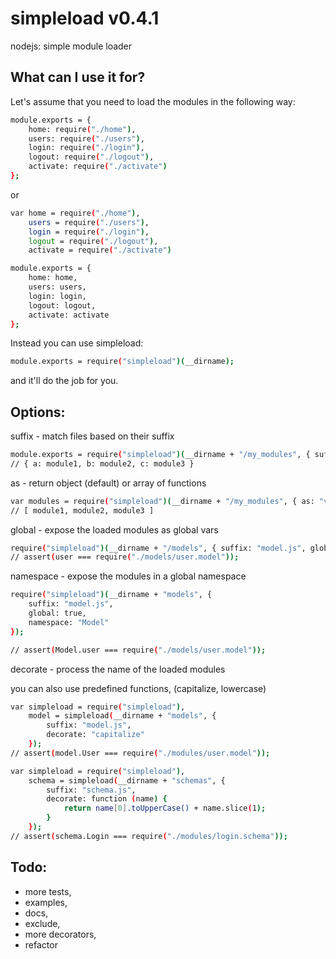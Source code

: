 simpleload v0.4.1
=================

nodejs: simple module loader

What can I use it for?
----------------------

Let's assume that you need to load the modules in the following way:

```bash    
module.exports = {
    home: require("./home"),
    users: require("./users"),
    login: require("./login"),
    logout: require("./logout"),
    activate: require("./activate")
};
```

or

```bash
var home = require("./home"),
    users = require("./users"),
    login = require("./login"),
    logout = require("./logout"),
    activate = require("./activate")

module.exports = {
    home: home,
    users: users,
    login: login,
    logout: logout,
    activate: activate
};
```

Instead you can use simpleload:
```bash
module.exports = require("simpleload")(__dirname);
```
and it'll do the job for you.


Options:
--------

  suffix - match files based on their suffix

```bash
module.exports = require("simpleload")(__dirname + "/my_modules", { suffix: "job.js" });  
// { a: module1, b: module2, c: module3 }
```    

  as - return object (default) or array of functions

```bash
var modules = require("simpleload")(__dirname + "/my_modules", { as: "values" });
// [ module1, module2, module3 ]
```

  global - expose the loaded modules as global vars

```bash
require("simpleload")(__dirname + "/models", { suffix: "model.js", global: true });
// assert(user === require("./models/user.model"));
```

  namespace - expose the modules in a global namespace

```bash
require("simpleload")(__dirname + "models", { 
    suffix: "model.js", 
    global: true, 
    namespace: "Model" 
});

// assert(Model.user === require("./models/user.model"));
```

  decorate - process the name of the loaded modules
  
  you can also use predefined functions, (capitalize, lowercase)
```bash
var simpleload = require("simpleload"),
    model = simpleload(__dirname + "models", { 
        suffix: "model.js", 
        decorate: "capitalize" 
    });
// assert(model.User === require("./modules/user.model"));

var simpleload = require("simpleload"),
    schema = simpleload(__dirname + "schemas", { 
        suffix: "schema.js", 
        decorate: function (name) {
            return name[0].toUpperCase() + name.slice(1);
        }
    });
// assert(schema.Login === require("./modules/login.schema"));
```

Todo:
-----
* more tests,
* examples,
* docs,
* exclude,
* more decorators,
* refactor